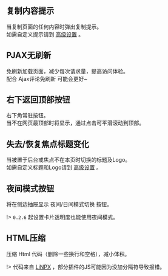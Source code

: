 ## 复制内容提示
当复制页面的任何内容时弹出复制提示。<br>
如需自定义提示请到 [高级设置](advanced-setting) 。

## PJAX无刷新
免刷新加载页面，减少每次请求量，提高访问体验。<br>
配合 Ajax评论免刷新 可能会更好~

## 右下返回顶部按钮
右下角常驻按钮。<br>
当不在网页最顶部时将显示，通过点击可平滑滚动到顶部。

## 失去/恢复焦点标题变化
当被置于后台或焦点不在本页时切换的标题及Logo。<br>
如需自定义标题和Logo请到 [高级设置](advanced-setting) 。

## 夜间模式按钮
将在侧边抽屉显示 夜间/日间模式切换 按钮。

!> `0.2.6` 起设置卡片透明度也能使用夜间模式。

## HTML压缩
压缩 Html 代码（删除一些换行和空格），减小体积。

!> 代码来自 [LiNPX](https://www.linpx.com/p/pinghsu-subject-integration-code-compression.html) ，部分插件的JS可能因为没加分隔符导致报错。
